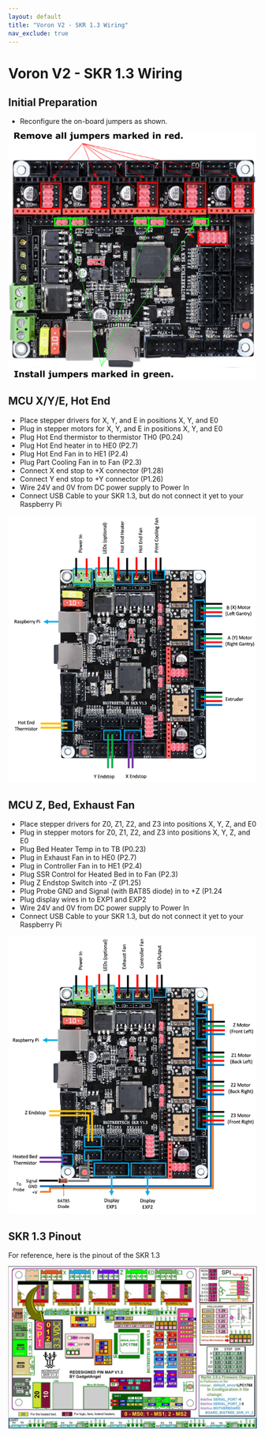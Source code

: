 ```yaml
---
layout: default
title: "Voron V2 - SKR 1.3 Wiring"
nav_exclude: true
---
```


# Voron V2 - SKR 1.3 Wiring

## Initial Preparation

* Reconfigure the on-board jumpers as shown.

![](./images/skr13-preparation.png)

## MCU X/Y/E, Hot End

* Place stepper drivers for X, Y, and E in positions X, Y, and E0
* Plug in stepper motors for X, Y, and E in positions X, Y, and E0
* Plug Hot End thermistor to thermistor TH0 (P0.24)
* Plug Hot End heater in to HE0 (P2.7)
* Plug Hot End Fan in to HE1 (P2.4)
* Plug Part Cooling Fan in to Fan (P2.3)
* Connect X end stop to +X connector (P1.28)
* Connect Y end stop to +Y connector (P1.26)
* Wire 24V and 0V from DC power supply to Power In
* Connect USB Cable to your SKR 1.3, but do not connect it yet to your Raspberry Pi

![](./images/v2-skr13-mcu-xye.png)

## MCU Z, Bed, Exhaust Fan

* Place stepper drivers for Z0, Z1, Z2, and Z3 into positions X, Y, Z, and E0
* Plug in stepper motors for Z0, Z1, Z2, and Z3 into positions X, Y, Z, and E0
* Plug Bed Heater Temp in to TB (P0.23)
* Plug in Exhaust Fan in to HE0 (P2.7)
* Plug in Controller Fan in to HE1 (P2.4)
* Plug SSR Control for Heated Bed in to Fan (P2.3)
* Plug Z Endstop Switch into -Z (P1.25)
* Plug Probe GND and Signal (with BAT85 diode) in to +Z (P1.24
* Plug display wires in to EXP1 and EXP2
* Wire 24V and 0V from DC power supply to Power In
* Connect USB Cable to your SKR 1.3, but do not connect it yet to your Raspberry Pi

![](./images/v2-skr13-mcu-z.png)

## SKR 1.3 Pinout

For reference, here is the pinout of the SKR 1.3

![](./images/SKR-V1.3-pinout.jpg)
